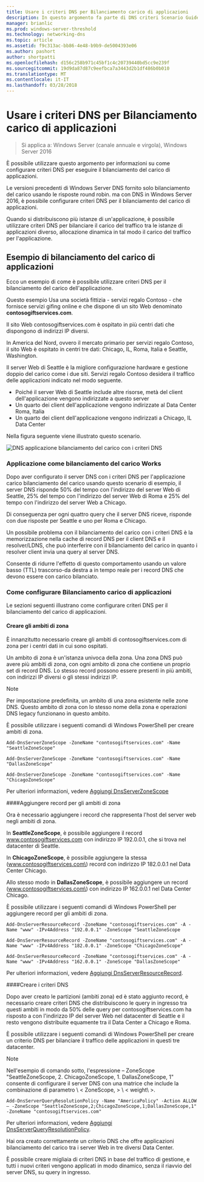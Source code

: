 ```yaml
---
title: Usare i criteri DNS per Bilanciamento carico di applicazioni
description: In questo argomento fa parte di DNS criteri Scenario Guide per Windows Server 2016
manager: brianlic
ms.prod: windows-server-threshold
ms.technology: networking-dns
ms.topic: article
ms.assetid: f9c313ac-bb86-4e48-b9b9-de5004393e06
ms.author: pashort
author: shortpatti
ms.openlocfilehash: d156c258b971c45bf1c4c20739440bd5cc9e239f
ms.sourcegitcommit: 19d9da87d87c9eefbca7a3443d2b1df486b0b010
ms.translationtype: MT
ms.contentlocale: it-IT
ms.lasthandoff: 03/28/2018
---
```

# <a name="use-dns-policy-for-application-load-balancing"></a>Usare i criteri DNS per Bilanciamento carico di applicazioni

>Si applica a: Windows Server (canale annuale e virgola), Windows Server 2016

È possibile utilizzare questo argomento per informazioni su come configurare criteri DNS per eseguire il bilanciamento del carico di applicazioni.

Le versioni precedenti di Windows Server DNS fornito solo bilanciamento del carico usando le risposte round robin. ma con DNS in Windows Server 2016, è possibile configurare criteri DNS per il bilanciamento del carico di applicazioni.

Quando si distribuiscono più istanze di un'applicazione, è possibile utilizzare criteri DNS per bilanciare il carico del traffico tra le istanze di applicazioni diverso, allocazione dinamica in tal modo il carico del traffico per l'applicazione.

## <a name="example-of-application-load-balancing"></a>Esempio di bilanciamento del carico di applicazioni

Ecco un esempio di come è possibile utilizzare criteri DNS per il bilanciamento del carico dell'applicazione.

Questo esempio Usa una società fittizia - servizi regalo Contoso - che fornisce servizi gifing online e che dispone di un sito Web denominato **contosogiftservices.com**.

Il sito Web contosogiftservices.com è ospitato in più centri dati che dispongono di indirizzi IP diversi.

In America del Nord, ovvero il mercato primario per servizi regalo Contoso, il sito Web è ospitato in centri tre dati: Chicago, IL, Roma, Italia e Seattle, Washington.

Il server Web di Seattle è la migliore configurazione hardware e gestione doppio del carico come i due siti. Servizi regalo Contoso desidera il traffico delle applicazioni indicato nel modo seguente.

- Poiché il server Web di Seattle include altre risorse, metà del client dell'applicazione vengono indirizzate a questo server
- Un quarto dei client dell'applicazione vengono indirizzate al Data Center Roma, Italia
- Un quarto dei client dell'applicazione vengono indirizzati a Chicago, IL Data Center

Nella figura seguente viene illustrato questo scenario.

![DNS applicazione bilanciamento del carico con i criteri DNS](../../media/Dns-App-Lb/dns-app-lb.jpg)


### <a name="how-application-load-balancing-works"></a>Applicazione come bilanciamento del carico Works

Dopo aver configurato il server DNS con i criteri DNS per l'applicazione carico bilanciamento del carico usando questo scenario di esempio, il server DNS risponde 50% del tempo con l'indirizzo del server Web di Seattle, 25% del tempo con l'indirizzo del server Web di Roma e 25% del tempo con l'indirizzo del server Web a Chicago.

Di conseguenza per ogni quattro query che il server DNS riceve, risponde con due risposte per Seattle e uno per Roma e Chicago.

Un possibile problema con il bilanciamento del carico con i criteri DNS è la memorizzazione nella cache di record DNS per il client DNS e il resolver/LDNS, che può interferire con il bilanciamento del carico in quanto i resolver client invia una query al server DNS.

Consente di ridurre l'effetto di questo comportamento usando un valore basso \(TTL\) trascorso-da destra a in tempo reale per i record DNS che devono essere con carico bilanciato.

### <a name="how-to-configure-application-load-balancing"></a>Come configurare Bilanciamento carico di applicazioni

Le sezioni seguenti illustrano come configurare criteri DNS per il bilanciamento del carico di applicazioni.

#### <a name="create-the-zone-scopes"></a>Creare gli ambiti di zona

È innanzitutto necessario creare gli ambiti di contosogiftservices.com di zona per i centri dati in cui sono ospitati.

Un ambito di zona è un'istanza univoca della zona. Una zona DNS può avere più ambiti di zona, con ogni ambito di zona che contiene un proprio set di record DNS. Lo stesso record possono essere presenti in più ambiti, con indirizzi IP diversi o gli stessi indirizzi IP.

>[!NOTE]
>Per impostazione predefinita, un ambito di una zona esistente nelle zone DNS. Questo ambito di zona con lo stesso nome della zona e operazioni DNS legacy funzionano in questo ambito.

È possibile utilizzare i seguenti comandi di Windows PowerShell per creare ambiti di zona.
    
    Add-DnsServerZoneScope -ZoneName "contosogiftservices.com" -Name "SeattleZoneScope"
    
    Add-DnsServerZoneScope -ZoneName "contosogiftservices.com" -Name "DallasZoneScope"
    
    Add-DnsServerZoneScope -ZoneName "contosogiftservices.com" -Name "ChicagoZoneScope"

Per ulteriori informazioni, vedere [Aggiungi DnsServerZoneScope](https://technet.microsoft.com/library/mt126267.aspx)

####<a name="bkmk_records"></a>Aggiungere record per gli ambiti di zona

Ora è necessario aggiungere i record che rappresenta l'host del server web negli ambiti di zona.

In **SeattleZoneScope**, è possibile aggiungere il record www.contosogiftservices.com con indirizzo IP 192.0.0.1, che si trova nel datacenter di Seattle.

In **ChicagoZoneScope**, è possibile aggiungere la stessa \(www.contosogiftservices.com\) record con indirizzo IP 182.0.0.1 nel Data Center Chicago.

Allo stesso modo in **DallasZoneScope**, è possibile aggiungere un record \(www.contosogiftservices.com\) con indirizzo IP 162.0.0.1 nel Data Center Chicago.

È possibile utilizzare i seguenti comandi di Windows PowerShell per aggiungere record per gli ambiti di zona.
    
    Add-DnsServerResourceRecord -ZoneName "contosogiftservices.com" -A -Name "www" -IPv4Address "192.0.0.1" -ZoneScope "SeattleZoneScope
    
    Add-DnsServerResourceRecord -ZoneName "contosogiftservices.com" -A -Name "www" -IPv4Address "182.0.0.1" -ZoneScope "ChicagoZoneScope"
    
    Add-DnsServerResourceRecord -ZoneName "contosogiftservices.com" -A -Name "www" -IPv4Address "162.0.0.1" -ZoneScope "DallasZoneScope"
    

Per ulteriori informazioni, vedere [Aggiungi DnsServerResourceRecord](https://technet.microsoft.com/library/jj649925.aspx).

####<a name="bkmk_policies"></a>Creare i criteri DNS

Dopo aver creato le partizioni (ambiti zona) ed è stato aggiunto record, è necessario creare criteri DNS che distribuiscono le query in ingresso tra questi ambiti in modo da 50% delle query per contosogiftservices.com ha risposto a con l'indirizzo IP del server Web nel datacenter di Seattle e il resto vengono distribuite equamente tra il Data Center a Chicago e Roma.

È possibile utilizzare i seguenti comandi di Windows PowerShell per creare un criterio DNS per bilanciare il traffico delle applicazioni in questi tre datacenter.

>[!NOTE]
>Nell'esempio di comando sotto, l'espressione – ZoneScope "SeattleZoneScope, 2. ChicagoZoneScope, 1. DallasZoneScope, 1" consente di configurare il server DNS con una matrice che include la combinazione di parametro \ < ZoneScope\, > \ < weight\ >.
    
    Add-DnsServerQueryResolutionPolicy -Name "AmericaPolicy" -Action ALLOW – -ZoneScope "SeattleZoneScope,2;ChicagoZoneScope,1;DallasZoneScope,1" -ZoneName "contosogiftservices.com"
    

Per ulteriori informazioni, vedere [Aggiungi DnsServerQueryResolutionPolicy](https://technet.microsoft.com/library/mt126273.aspx).  

Hai ora creato correttamente un criterio DNS che offre applicazioni bilanciamento del carico tra i server Web in tre diversi Data Center.

È possibile creare migliaia di criteri DNS in base del traffico di gestione, e tutti i nuovi criteri vengono applicati in modo dinamico, senza il riavvio del server DNS, su query in ingresso.